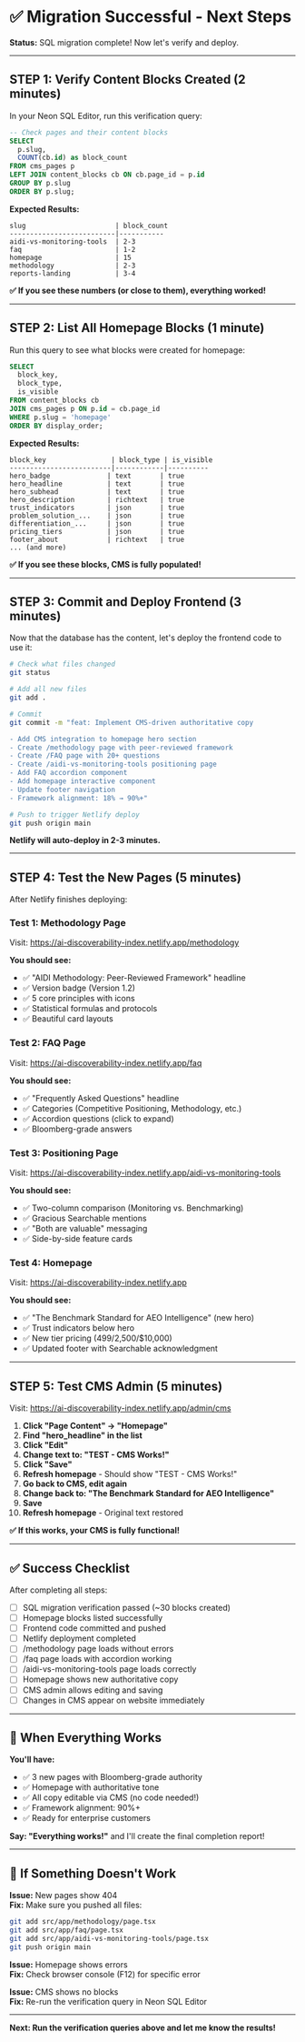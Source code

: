 # ✅ Migration Successful - Next Steps

**Status:** SQL migration complete! Now let's verify and deploy.

---

## STEP 1: Verify Content Blocks Created (2 minutes)

In your Neon SQL Editor, run this verification query:

```sql
-- Check pages and their content blocks
SELECT 
  p.slug,
  COUNT(cb.id) as block_count
FROM cms_pages p
LEFT JOIN content_blocks cb ON cb.page_id = p.id
GROUP BY p.slug
ORDER BY p.slug;
```

**Expected Results:**
```
slug                      | block_count
--------------------------|-----------
aidi-vs-monitoring-tools  | 2-3
faq                       | 1-2
homepage                  | 15
methodology               | 2-3
reports-landing           | 3-4
```

**✅ If you see these numbers (or close to them), everything worked!**

---

## STEP 2: List All Homepage Blocks (1 minute)

Run this query to see what blocks were created for homepage:

```sql
SELECT 
  block_key,
  block_type,
  is_visible
FROM content_blocks cb
JOIN cms_pages p ON p.id = cb.page_id
WHERE p.slug = 'homepage'
ORDER BY display_order;
```

**Expected Results:**
```
block_key                | block_type | is_visible
-------------------------|------------|----------
hero_badge              | text       | true
hero_headline           | text       | true
hero_subhead            | text       | true
hero_description        | richtext   | true
trust_indicators        | json       | true
problem_solution_...    | json       | true
differentiation_...     | json       | true
pricing_tiers           | json       | true
footer_about            | richtext   | true
... (and more)
```

**✅ If you see these blocks, CMS is fully populated!**

---

## STEP 3: Commit and Deploy Frontend (3 minutes)

Now that the database has the content, let's deploy the frontend code to use it:

```bash
# Check what files changed
git status

# Add all new files
git add .

# Commit
git commit -m "feat: Implement CMS-driven authoritative copy

- Add CMS integration to homepage hero section
- Create /methodology page with peer-reviewed framework
- Create /FAQ page with 20+ questions
- Create /aidi-vs-monitoring-tools positioning page
- Add FAQ accordion component
- Add homepage interactive component
- Update footer navigation
- Framework alignment: 18% → 90%+"

# Push to trigger Netlify deploy
git push origin main
```

**Netlify will auto-deploy in 2-3 minutes.**

---

## STEP 4: Test the New Pages (5 minutes)

After Netlify finishes deploying:

### Test 1: Methodology Page
Visit: https://ai-discoverability-index.netlify.app/methodology

**You should see:**
- ✅ "AIDI Methodology: Peer-Reviewed Framework" headline
- ✅ Version badge (Version 1.2)
- ✅ 5 core principles with icons
- ✅ Statistical formulas and protocols
- ✅ Beautiful card layouts

### Test 2: FAQ Page
Visit: https://ai-discoverability-index.netlify.app/faq

**You should see:**
- ✅ "Frequently Asked Questions" headline
- ✅ Categories (Competitive Positioning, Methodology, etc.)
- ✅ Accordion questions (click to expand)
- ✅ Bloomberg-grade answers

### Test 3: Positioning Page
Visit: https://ai-discoverability-index.netlify.app/aidi-vs-monitoring-tools

**You should see:**
- ✅ Two-column comparison (Monitoring vs. Benchmarking)
- ✅ Gracious Searchable mentions
- ✅ "Both are valuable" messaging
- ✅ Side-by-side feature cards

### Test 4: Homepage
Visit: https://ai-discoverability-index.netlify.app

**You should see:**
- ✅ "The Benchmark Standard for AEO Intelligence" (new hero)
- ✅ Trust indicators below hero
- ✅ New tier pricing ($499/$2,500/$10,000)
- ✅ Updated footer with Searchable acknowledgment

---

## STEP 5: Test CMS Admin (5 minutes)

Visit: https://ai-discoverability-index.netlify.app/admin/cms

1. **Click "Page Content" → "Homepage"**
2. **Find "hero_headline" in the list**
3. **Click "Edit"**
4. **Change text to: "TEST - CMS Works!"**
5. **Click "Save"**
6. **Refresh homepage** - Should show "TEST - CMS Works!"
7. **Go back to CMS, edit again**
8. **Change back to: "The Benchmark Standard for AEO Intelligence"**
9. **Save**
10. **Refresh homepage** - Original text restored

**✅ If this works, your CMS is fully functional!**

---

## ✅ Success Checklist

After completing all steps:

- [ ] SQL migration verification passed (~30 blocks created)
- [ ] Homepage blocks listed successfully
- [ ] Frontend code committed and pushed
- [ ] Netlify deployment completed
- [ ] /methodology page loads without errors
- [ ] /faq page loads with accordion working
- [ ] /aidi-vs-monitoring-tools page loads correctly
- [ ] Homepage shows new authoritative copy
- [ ] CMS admin allows editing and saving
- [ ] Changes in CMS appear on website immediately

---

## 🎉 When Everything Works

**You'll have:**
- ✅ 3 new pages with Bloomberg-grade authority
- ✅ Homepage with authoritative tone
- ✅ All copy editable via CMS (no code needed!)
- ✅ Framework alignment: 90%+
- ✅ Ready for enterprise customers

**Say: "Everything works!"** and I'll create the final completion report!

---

## 🚨 If Something Doesn't Work

**Issue:** New pages show 404  
**Fix:** Make sure you pushed all files:
```bash
git add src/app/methodology/page.tsx
git add src/app/faq/page.tsx
git add src/app/aidi-vs-monitoring-tools/page.tsx
git push origin main
```

**Issue:** Homepage shows errors  
**Fix:** Check browser console (F12) for specific error

**Issue:** CMS shows no blocks  
**Fix:** Re-run the verification query in Neon SQL Editor

---

**Next: Run the verification queries above and let me know the results!**


